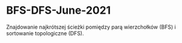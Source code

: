 # BFS-DFS-June-2021
Znajdowanie najkrótszej ścieżki pomiędzy parą wierzchołków (BFS) i sortowanie topologiczne (DFS).
